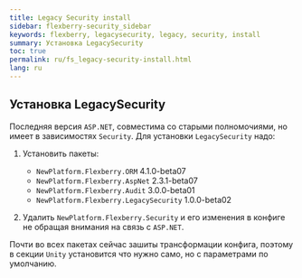 ```yaml
---
title: Legacy Security install
sidebar: flexberry-security_sidebar
keywords: flexberry, legacysecurity, legacy, security, install
summary: Установка LegacySecurity
toc: true
permalink: ru/fs_legacy-security-install.html
lang: ru
---
```


##  Установка LegacySecurity
Последняя версия `ASP.NET`, совместима со старыми полномочиями, но имеет в зависимостях `Security`.
Для установки `LegacySecurity` надо:

1. Установить пакеты:
    * `NewPlatform.Flexberry.ORM` 4.1.0-beta07
    * `NewPlatform.Flexberry.AspNet` 2.3.1-beta07
    * `NewPlatform.Flexberry.Audit` 3.0.0-beta01
    * `NewPlatform.Flexberry.LegacySecurity` 1.0.0-beta02

2. Удалить `NewPlatform.Flexberry.Security` и его изменения в конфиге не обращая внимания на связь с `ASP.NET`.

Почти во всех пакетах сейчас зашиты трансформации конфига, поэтому в секции `Unity` установится что нужно само, но с параметрами по умолчанию.
